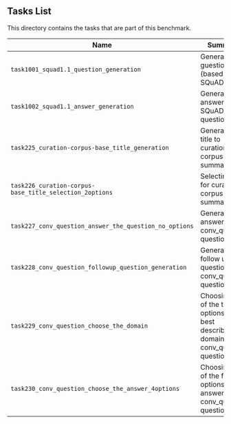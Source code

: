 ## Tasks List 

This directory contains the tasks that are part of this benchmark. 


Name | Summary | Category
---- | ----------- | --------
`task1001_squad1.1_question_generation` | Generating guestions (based on SQuAD 1.1) | Question Generation  
`task1002_squad1.1_answer_generation` | Generating answers to SQuAD 1.1 questions | Answer Generation
`task225_curation-corpus-base_title_generation` | Generating title to curation-corpus-base summary | Title Generation
`task226_curation-corpus-base_title_selection_2options` | Selecting title for curation-corpus-base summary | Title Selection
`task227_conv_question_answer_the_question_no_options` | Generating answers to conv_question questions | Answer Generation
`task228_conv_question_followup_question_generation` | Generating a follow up question to conv_question questions | Follow-up Question Generation
`task229_conv_question_choose_the_domain` | Choosing one of the two options that best describes the domain of the conv_question questions | Domain Selection
`task230_conv_question_choose_the_answer_4options` | Choosing one of the four options that answers the conv_question questions | Answer Selection
